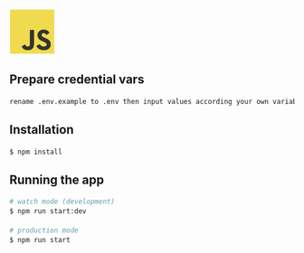 <p align="left">
<a target="blank"><img src="https://raw.githubusercontent.com/devicons/devicon/master/icons/javascript/javascript-original.svg" alt="javascript-title" width="80" height="80" /></a>
</p>

## Prepare credential vars

```bash
rename .env.example to .env then input values according your own variable
```

## Installation

```bash
$ npm install
```

## Running the app

```bash
# watch mode (development)
$ npm run start:dev

# production mode
$ npm run start
```